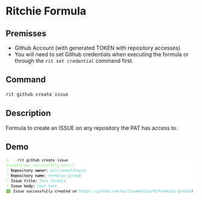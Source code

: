 # Ritchie Formula

## Premisses

- Github Account (with generated TOKEN with repository accesses)
- You will need to set Github credentials when executing the formula or through the `rit set credential` command first.

## Command

```bash
rit github create issue
```

## Description

Formula to create an ISSUE on any repository the PAT has access to.

## Demo

<img class="special-img-class" src="/docs/img/rit-github-create-issue.png"/>